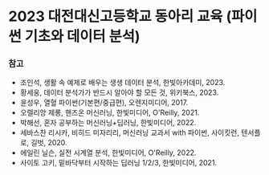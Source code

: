 # 2023 대전대신고등학교 동아리 교육 (파이썬 기초와 데이터 분석)
### 참고
  - 조인석, 생활 속 예제로 배우는 생생 데이터 분석, 한빛아카데미, 2023.
  - 황세웅, 데이터 분석가가 반드시 알아야 할 모든 것, 위키북스, 2023.
  - 윤성우, 열혈 파이썬(기본편/중급편), 오렌지미디어, 2017.
  - 오렐리앙 제롱, 핸즈온 머신러닝, 한빛미디어, O'Reilly, 2021.
  - 박해선, 혼자 공부하는 머신러닝+딥러닝, 한빛미디어, 2022.
  - 세바스찬 리시카, 비히드 미자리리, 머신러닝 교과서 with 파이썬, 사이킷런, 텐서플로, 길벗, 2020.
  - 에일린 닐슨, 실전 시계열 분석, 한빛미디어, O'Reilly, 2022.
  - 사이토 고키, 밑바닥부터 시작하는 딥러닝 1/2/3, 한빛미디어, 2021.
